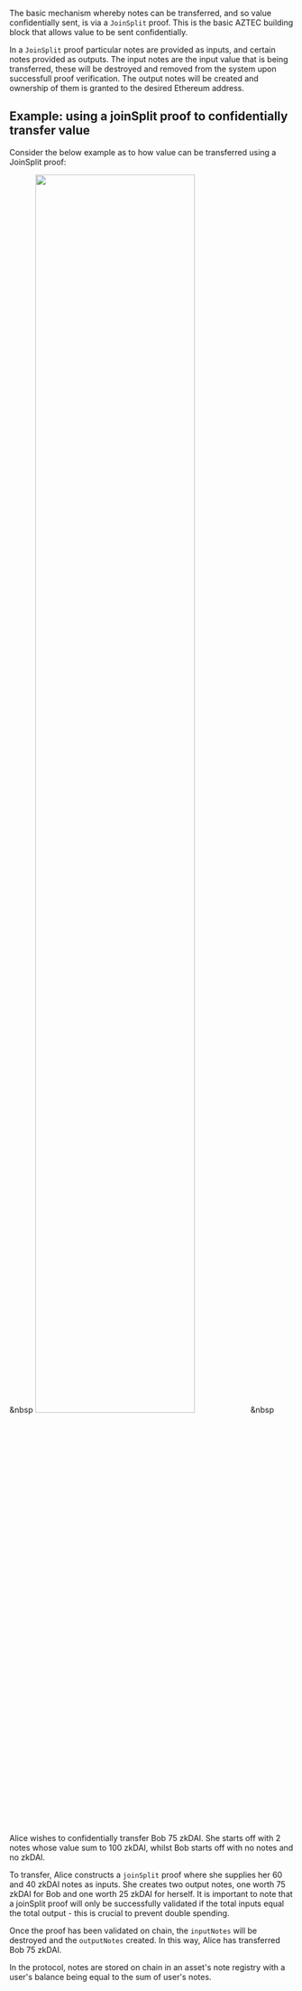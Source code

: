 The basic mechanism whereby notes can be transferred, and so value confidentially sent, is via a `JoinSplit` proof. This is the basic AZTEC building block that allows value to be sent confidentially.

In a `JoinSplit` proof particular notes are provided as inputs, and certain notes provided as outputs. The input notes are the input value that is being transferred, these will be destroyed and removed from the system upon successfull proof verification. The output notes will be created and ownership of them is granted to the desired Ethereum address.

## Example: using a joinSplit proof to confidentially transfer value

Consider the below example as to how value can be transferred using a JoinSplit proof:

&nbsp
<img src="../../images/joinSplitImage.png" width="75%">
&nbsp

Alice wishes to confidentially transfer Bob 75 zkDAI. She starts off with 2 notes whose value sum to 100 zkDAI, whilst Bob starts off with no notes and no zkDAI.

To transfer, Alice constructs a `joinSplit` proof where she supplies her 60 and 40 zkDAI notes as inputs. She creates two output notes, one worth 75 zkDAI for Bob and one worth 25 zkDAI for herself. It is important to note that a joinSplit proof will only be successfully validated if the total inputs equal the total output - this is crucial to prevent double spending.

Once the proof has been validated on chain, the `inputNotes` will be destroyed and the `outputNotes` created. In this way, Alice has transferred Bob 75 zkDAI.

In the protocol, notes are stored on chain in an asset's note registry with a user's balance being equal to the sum of user's notes.
